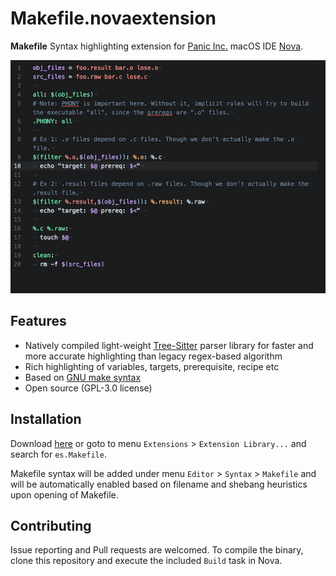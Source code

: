 
# Makefile.novaextension

**Makefile** Syntax highlighting extension for [Panic Inc.](https://panic.com/) macOS IDE [Nova](https://nova.app/).

![image](https://github.com/eszense/Makefile.novaextension/raw/main/extension.png)

## Features

 - Natively compiled light-weight [Tree-Sitter](https://tree-sitter.github.io/) parser library for faster and more accurate highlighting than legacy regex-based algorithm
 - Rich highlighting of variables, targets, prerequisite, recipe etc
 - Based on [GNU make syntax](https://www.gnu.org/software/make/manual/make.html) 
 - Open source (GPL-3.0 license)

## Installation
Download [here](nova://extension?id=es.Makefile) or goto to menu `Extensions` > `Extension Library...` and search for `es.Makefile`.

Makefile syntax will be added under menu `Editor` > `Syntax` > `Makefile` and will be automatically enabled based on filename and shebang heuristics upon opening of Makefile.

## Contributing

Issue reporting and Pull requests are welcomed.
To compile the binary, clone this repository and execute the included `Build` task in Nova.
